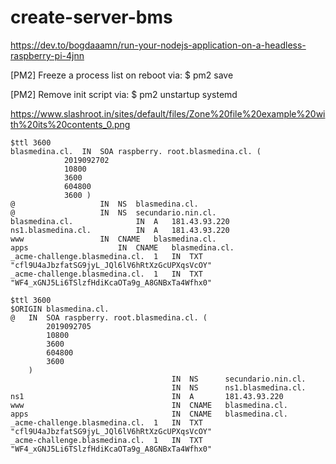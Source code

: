# create-server-bms

https://dev.to/bogdaaamn/run-your-nodejs-application-on-a-headless-raspberry-pi-4jnn

[PM2] Freeze a process list on reboot via:
$ pm2 save

[PM2] Remove init script via:
$ pm2 unstartup systemd

https://www.slashroot.in/sites/default/files/Zone%20file%20example%20with%20its%20contents_0.png

```
$ttl 3600
blasmedina.cl.  IN  SOA raspberry. root.blasmedina.cl. (
            2019092702
            10800
            3600
            604800
            3600 )
@                   IN  NS  blasmedina.cl.
@                   IN  NS  secundario.nin.cl.
blasmedina.cl.              IN  A   181.43.93.220
ns1.blasmedina.cl.          IN  A   181.43.93.220
www                 IN  CNAME   blasmedina.cl.
apps                    IN  CNAME   blasmedina.cl.
_acme-challenge.blasmedina.cl.  1   IN  TXT "cfl9U4aJbzfatSG9jyL_JQl6lV6hRtXzGcUPXqsVcOY"
_acme-challenge.blasmedina.cl.  1   IN  TXT "WF4_xGNJ5Li6TSlzfHdiKcaOTa9g_A8GNBxTa4Wfhx0"
```

```
$ttl 3600
$ORIGIN blasmedina.cl.
@   IN  SOA raspberry. root.blasmedina.cl. (
        2019092705
        10800
        3600
        604800
        3600
    )
                                    IN  NS      secundario.nin.cl.
                                    IN  NS      ns1.blasmedina.cl.
ns1                                 IN  A       181.43.93.220
www                                 IN  CNAME   blasmedina.cl.
apps                                IN  CNAME   blasmedina.cl.
_acme-challenge.blasmedina.cl.  1   IN  TXT     "cfl9U4aJbzfatSG9jyL_JQl6lV6hRtXzGcUPXqsVcOY"
_acme-challenge.blasmedina.cl.  1   IN  TXT     "WF4_xGNJ5Li6TSlzfHdiKcaOTa9g_A8GNBxTa4Wfhx0"
```